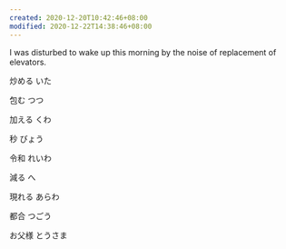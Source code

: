 ```yaml
---
created: 2020-12-20T10:42:46+08:00
modified: 2020-12-22T14:38:46+08:00
---
```


I was disturbed to wake up this morning by the noise of replacement of elevators.

炒める いた

包む つつ

加える くわ

秒 びょう

令和 れいわ

減る へ

現れる あらわ

都合 つごう

お父様 とうさま